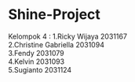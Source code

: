 # Shine-Project

Kelompok 4 :
1.Ricky Wijaya 2031167\
2.Christine Gabriella 2031094\
3.Fendy 2031079\
4.Kelvin 2031093\
5.Sugianto 2031124
